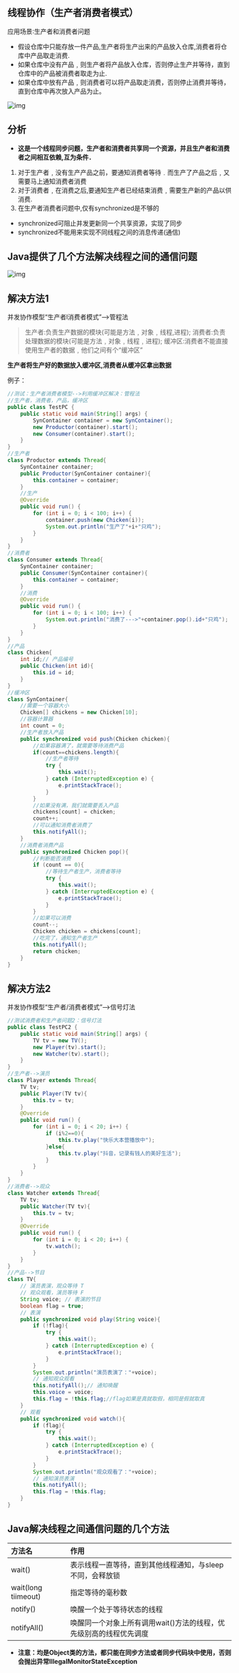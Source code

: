 ## 线程协作（生产者消费者模式）

应用场景∶生产者和消费者问题

- 假设仓库中只能存放一件产品,生产者将生产出来的产品放入仓库,消费者将仓库中产品取走消费.
- 如果仓库中没有产品﹐则生产者将产品放入仓库，否则停止生产并等待，直到仓库中的产品被消费者取走为止.
- 如果仓库中放有产品﹐则消费者可以将产品取走消费，否则停止消费并等待，直到仓库中再次放入产品为止。

![img](https://kuangstudy.oss-cn-beijing.aliyuncs.com/bbs/2021/07/28/kuangstudyccc6a899-33f1-45d5-b0b7-75633102c4e6.png)

## 分析

- **这是一个线程同步问题，生产者和消费者共享同一个资源，并且生产者和消费者之间相互依赖,互为条件．**

1. 对于生产者﹐没有生产产品之前，要通知消费者等待﹒而生产了产品之后﹐又需要马上通知消费者消费
2. 对于消费者﹐在消费之后,要通知生产者已经结束消费﹐需要生产新的产品以供消费.
3. 在生产者消费者问题中,仅有synchronized是不够的

- synchronized可阻止并发更新同一个共享资源，实现了同步
- synchronized不能用来实现不同线程之间的消息传递(通信)

## Java提供了几个方法解决线程之间的通信问题

![img](https://kuangstudy.oss-cn-beijing.aliyuncs.com/bbs/2021/07/28/kuangstudy56c70553-33d5-40c6-ac50-4eb8364b9163.png)

## 解决方法1

并发协作模型“生产者l消费者模式”—->管程法

> 生产者:负责生产数据的模块(可能是方法﹐对象﹐线程,进程);
> 消费者:负责处理数据的模块(可能是方法﹐对象﹐线程﹐进程);
> 缓冲区:消费者不能直接使用生产者的数据﹐他们之间有个“缓冲区”

**生产者将生产好的数据放入缓冲区,消费者从缓冲区拿出数据**

例子：

```java
//测试：生产者消费者模型-->利用缓冲区解决：管程法
//生产者，消费者，产品，缓冲区
public class TestPC {
    public static void main(String[] args) {
        SynContainer container = new SynContainer();
        new Productor(container).start();
        new Consumer(container).start();
    }
}
//生产者
class Productor extends Thread{
    SynContainer container;
    public Productor(SynContainer container){
        this.container = container;
    }
    //生产
    @Override
    public void run() {
        for (int i = 0; i < 100; i++) {
            container.push(new Chicken(i));
            System.out.println("生产了"+i+"只鸡");
        }
    }
}
//消费者
class Consumer extends Thread{
    SynContainer container;
    public Consumer(SynContainer container){
        this.container = container;
    }
    //消费
    @Override
    public void run() {
        for (int i = 0; i < 100; i++) {
            System.out.println("消费了--->"+container.pop().id+"只鸡");
        }
    }
}
//产品
class Chicken{
    int id;// 产品编号
    public Chicken(int id){
        this.id = id;
    }
}
//缓冲区
class SynContainer{
    //需要一个容器大小
    Chicken[] chickens = new Chicken[10];
    //容器计算器
    int count = 0;
    //生产者放入产品
    public synchronized void push(Chicken chicken){
        //如果容器满了，就需要等待消费产品
        if(count==chickens.length){
            //生产者等待
            try {
                this.wait();
            } catch (InterruptedException e) {
                e.printStackTrace();
            }
        }
        //如果没有满，我们就需要丢入产品
        chickens[count] = chicken;
        count++;
        //可以通知消费者消费了
        this.notifyAll();
    }
    //消费者消费产品
    public synchronized Chicken pop(){
        //判断能否消费
        if (count == 0){
            //等待生产者生产，消费者等待
            try {
                this.wait();
            } catch (InterruptedException e) {
                e.printStackTrace();
            }
        }
        //如果可以消费
        count--;
        Chicken chicken = chickens[count];
        //吃完了，通知生产者生产
        this.notifyAll();
        return chicken;
    }
}
```

## 解决方法2

并发协作模型“生产者/消费者模式”—->信号灯法

```java
//测试消费者和生产者问题2：信号灯法
public class TestPC2 {
    public static void main(String[] args) {
        TV tv = new TV();
        new Player(tv).start();
        new Watcher(tv).start();
    }
}
//生产者-->演员
class Player extends Thread{
    TV tv;
    public Player(TV tv){
        this.tv = tv;
    }
    @Override
    public void run() {
        for (int i = 0; i < 20; i++) {
            if (i%2==0){
                this.tv.play("快乐大本营播放中");
            }else{
                this.tv.play("抖音，记录有钱人的美好生活");
            }
        }
    }
}
//消费者-->观众
class Watcher extends Thread{
    TV tv;
    public Watcher(TV tv){
        this.tv = tv;
    }
    @Override
    public void run() {
        for (int i = 0; i < 20; i++) {
            tv.watch();
        }
    }
}
//产品-->节目
class TV{
    // 演员表演，观众等待 T
    // 观众观看，演员等待 F
    String voice; // 表演的节目
    boolean flag = true;
    // 表演
    public synchronized void play(String voice){
        if (!flag){
            try {
                this.wait();
            } catch (InterruptedException e) {
                e.printStackTrace();
            }
        }
        System.out.println("演员表演了："+voice);
        // 通知观众观看
        this.notifyAll();// 通知唤醒
        this.voice = voice;
        this.flag = !this.flag;//flag如果是真就取假，相同是假就取真
    }
    // 观看
    public synchronized void watch(){
        if (flag){
            try {
                this.wait();
            } catch (InterruptedException e) {
                e.printStackTrace();
            }
        }
        System.out.println("观众观看了："+voice);
        // 通知演员表演
        this.notifyAll();
        this.flag = !this.flag;
    }
}
```

## Java解决线程之间通信问题的几个方法

| 方法名              | 作用                                                         |
| :------------------ | :----------------------------------------------------------- |
| wait()              | 表示线程一直等待，直到其他线程通知，与sleep不同，会释放锁    |
| wait(long tiimeout) | 指定等待的毫秒数                                             |
| notify()            | 唤醒一个处于等待状态的线程                                   |
| notifyAll()         | 唤醒同一个对象上所有调用wait()方法的线程，优先级别高的线程优先调度 |

- **注意：均是Object类的方法，都只能在同步方法或者同步代码块中使用，否则会抛出异常IIIegaIMonitorStateException**

